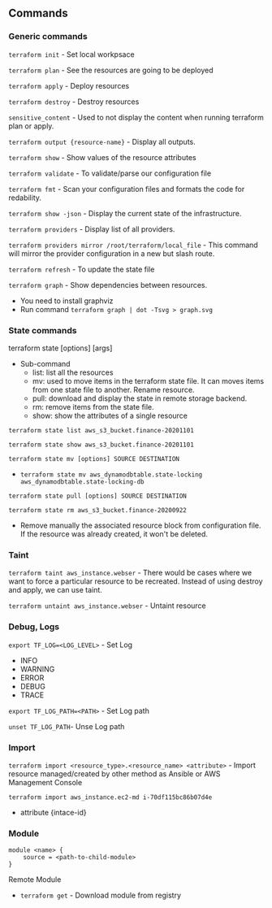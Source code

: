 ## Commands

### Generic commands

```terraform init``` - Set local workpsace

```terraform plan``` - See the resources are going to be deployed

```terraform apply``` - Deploy resources

```terraform destroy``` - Destroy resources

```sensitive_content``` - Used to not display the content when running terraform plan or apply.

```terraform output {resource-name}``` - Display all outputs.

```terraform show``` - Show values of the resource attributes

```terraform validate``` - To validate/parse our configuration file

```terraform fmt``` - Scan your configuration files and formats the code for redability.

```terraform show -json``` - Display the current state of the infrastructure.

```terraform providers``` - Display list of all providers.

```terraform providers mirror /root/terraform/local_file``` - This command will mirror the provider configuration in a new but slash route.

```terraform refresh``` - To update the state file

```terraform graph``` - Show dependencies between resources.
- You need to install graphviz
- Run command ```terraform graph | dot -Tsvg > graph.svg``` 

### State commands

terraform state <subcommand> [options] [args]
- Sub-command
    - list: list all the resources
    - mv: used to move items in the terraform state file. It can moves items from one state file to another. Rename resource.
    - pull: download and display the state in remote storage backend.
    - rm: remove items from the state file.
    - show: show the attributes of a single resource

```terraform state list aws_s3_bucket.finance-20201101```

```terraform state show aws_s3_bucket.finance-20201101```

```terraform state mv [options] SOURCE DESTINATION```
- ```terraform state mv aws_dynamodbtable.state-locking aws_dynamodbtable.state-locking-db```


```terraform state pull [options] SOURCE DESTINATION```

```terraform state rm aws_s3_bucket.finance-20200922```
- Remove manually the associated resource block from configuration file. If the resource was already created, it won't be deleted.


### Taint 
```terraform taint aws_instance.webser``` - There would be cases where we want to force a particular resource to be recreated. Instead of using destroy and apply, we can use taint.

```terraform untaint aws_instance.webser```  - Untaint resource


### Debug, Logs

```export TF_LOG=<LOG_LEVEL>``` - Set Log
- INFO
- WARNING
- ERROR
- DEBUG
- TRACE

```export TF_LOG_PATH=<PATH>``` - Set Log path

```unset TF_LOG_PATH```-  Unse Log path

### Import

```terraform import <resource_type>.<resource_name> <attribute>``` - Import resource managed/created by other method as Ansible or AWS Management Console

```terraform import aws_instance.ec2-md i-70df115bc86b07d4e```
- attribute {intace-id}


### Module

```
module <name> {
    source = <path-to-child-module>
} 
``` 

Remote Module
 - ```terraform get``` - Download module from registry